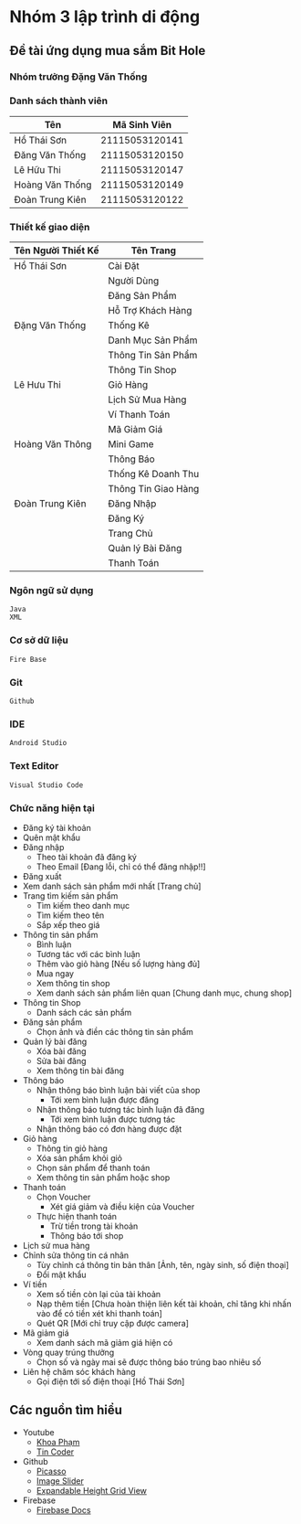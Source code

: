 # Nhóm 3 lập trình di động
## Đề tài ứng dụng mua sắm Bit Hole
### Nhóm trưởng Đặng Văn Thống
### Danh sách thành viên
| Tên | Mã Sinh Viên |
|-----|--------------|
|Hồ Thái Sơn|21115053120141|
|Đăng Văn Thống|21115053120150|
|Lê Hữu Thi|21115053120147|
|Hoàng Văn Thống|21115053120149|
|Đoàn Trung Kiên|21115053120122|
### Thiết kế giao diện
|Tên Người Thiết Kế| Tên Trang|
|--|--|
|Hồ Thái Sơn|Cài Đặt|
||Người Dùng|
||Đăng Sản Phẩm|
||Hỗ Trợ Khách Hàng|
|Đặng Văn Thống|Thống Kê|
||Danh Mục Sản Phẩm|
||Thông Tin Sản Phẩm|
||Thông Tin Shop|
|Lê Hưu Thi|Giỏ Hàng|
||Lịch Sử Mua Hàng|
||Ví Thanh Toán|
||Mã Giảm Giá|
|Hoàng Văn Thông|Mini Game|
||Thông Báo|
||Thống Kê Doanh Thu|
||Thông Tin Giao Hàng|
|Đoàn Trung Kiên|Đăng Nhập|
||Đăng Ký|
||Trang Chủ|
||Quản lý Bài Đăng|
||Thanh Toán|

### Ngôn ngữ sử dụng
    Java
    XML
### Cơ sở dữ liệu
    Fire Base
### Git
    Github
### IDE
    Android Studio
### Text Editor
    Visual Studio Code
### Chức năng hiện tại
* Đăng ký tài khoản
* Quên mật khẩu
* Đăng nhập
  * Theo tài khoản đã đăng ký
  * Theo Email [Đang lỗi, chỉ có thể đăng nhập!!]
* Đăng xuất
* Xem danh sách sản phẩm mới nhất [Trang chủ]
* Trang tìm kiếm sản phẩm
    * Tìm kiếm theo danh mục
    * Tìm kiếm theo tên
    * Sắp xếp theo giá
* Thông tin sản phẩm
  * Bình luận
  * Tương tác với các bình luận
  * Thêm vào giỏ hàng [Nếu số lượng hàng đủ]
  * Mua ngay
  * Xem thông tin shop
  * Xem danh sách sản phẩm liên quan [Chung danh mục, chung shop]
* Thông tin Shop
  * Danh sách các sản phẩm
* Đăng sản phẩm
  * Chọn ảnh và điền các thông tin sản phẩm
* Quản lý bài đăng
  * Xóa bài đăng
  * Sửa bài đăng
  * Xem thông tin bài đăng
* Thông báo
  * Nhận thông báo bình luận bài viết của shop 
    * Tới xem bình luận được đăng
  * Nhận thông báo tương tác bình luận đã đăng
    * Tới xem bình luận được tương tác
  * Nhận thông báo có đơn hàng được đặt
* Giỏ hàng
  * Thông tin giỏ hàng
  * Xóa sản phẩm khỏi giỏ
  * Chọn sản phẩm để thanh toán
  * Xem thông tin sản phẩm hoặc shop
* Thanh toán
  * Chọn Voucher
    * Xét giá giảm và điều kiện của Voucher
  * Thực hiện thanh toán
    * Trừ tiền trong tài khoản
    * Thông báo tới shop
* Lịch sử mua hàng
* Chỉnh sửa thông tin cá nhân
  * Tùy chỉnh cá thông tin bản thân [Ảnh, tên, ngày sinh, số điện thoại]
  * Đổi mật khẩu
* Ví tiền
  * Xem số tiền còn lại của tài khoản
  * Nạp thêm tiền [Chưa hoàn thiện liên kết tài khoản, chỉ tăng khi nhấn vào để có tiền xét khi thanh toán]
  * Quét QR [Mới chỉ truy cập được camera]
* Mã giảm giá
  * Xem danh sách mã giảm giá hiện có
* Vòng quay trúng thưởng
  * Chọn số và ngày mai sẽ được thông báo trúng bao nhiêu số
* Liên hệ chăm sóc khách hàng
  * Gọi điện tới số điện thoại [Hồ Thái Sơn]

## Các nguồn tìm hiểu
* Youtube
  * [Khoa Phạm](https://www.youtube.com/watch?v=P60kcSaeFmg&list=PL5uqQAwS_KDjAgLGiaCakwJV1f4vRnTLS)
  * [Tin Coder](https://www.youtube.com/@tincoder)
* Github
  * [Picasso](https://github.com/square/picasso)
  * [Image Slider](https://github.com/smarteist/Android-Image-Slider)
  * [Expandable Height Grid View](https://gist.github.com/sakurabird/6868765)
* Firebase
  * [Firebase Docs](https://firebase.google.com/docs?hl=vi)